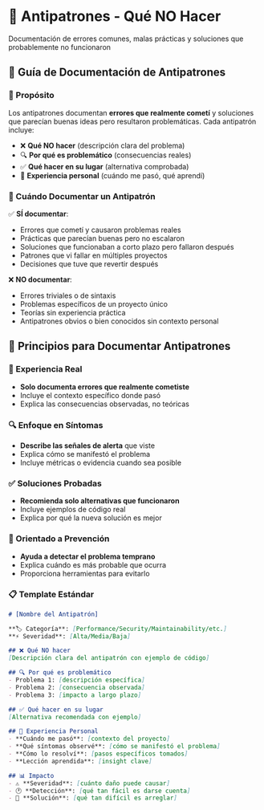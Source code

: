 # 🔴 Antipatrones - Qué NO Hacer

Documentación de errores comunes, malas prácticas y soluciones que probablemente no funcionaron

## 📖 Guía de Documentación de Antipatrones

### 🎯 Propósito
Los antipatrones documentan **errores que realmente cometí** y soluciones que parecían buenas ideas pero resultaron problemáticas. Cada antipatrón incluye:
- ❌ **Qué NO hacer** (descripción clara del problema)
- 🔍 **Por qué es problemático** (consecuencias reales)
- ✅ **Qué hacer en su lugar** (alternativa comprobada)
- 💭 **Experiencia personal** (cuándo me pasó, qué aprendí)

### 📝 Cuándo Documentar un Antipatrón

✅ **SÍ documentar**:
- Errores que cometí y causaron problemas reales
- Prácticas que parecían buenas pero no escalaron
- Soluciones que funcionaban a corto plazo pero fallaron después
- Patrones que vi fallar en múltiples proyectos
- Decisiones que tuve que revertir después

❌ **NO documentar**:
- Errores triviales o de sintaxis
- Problemas específicos de un proyecto único
- Teorías sin experiencia práctica
- Antipatrones obvios o bien conocidos sin contexto personal

## 🎯 Principios para Documentar Antipatrones

### 💭 Experiencia Real
- **Solo documenta errores que realmente cometiste**
- Incluye el contexto específico donde pasó
- Explica las consecuencias observadas, no teóricas

### 🔍 Enfoque en Síntomas
- **Describe las señales de alerta** que viste
- Explica cómo se manifestó el problema
- Incluye métricas o evidencia cuando sea posible

### ✅ Soluciones Probadas
- **Recomienda solo alternativas que funcionaron**
- Incluye ejemplos de código real
- Explica por qué la nueva solución es mejor

### 🎯 Orientado a Prevención
- **Ayuda a detectar el problema temprano**
- Explica cuándo es más probable que ocurra
- Proporciona herramientas para evitarlo

### 📋 Template Estándar
```markdown
# [Nombre del Antipatrón]

**🏷️ Categoría**: [Performance/Security/Maintainability/etc.]  
**⚡ Severidad**: [Alta/Media/Baja]

## ❌ Qué NO hacer
[Descripción clara del antipatrón con ejemplo de código]

## 🔍 Por qué es problemático
- Problema 1: [descripción específica]
- Problema 2: [consecuencia observada]
- Problema 3: [impacto a largo plazo]

## ✅ Qué hacer en su lugar
[Alternativa recomendada con ejemplo]

## 💭 Experiencia Personal
- **Cuándo me pasó**: [contexto del proyecto]
- **Qué síntomas observé**: [cómo se manifestó el problema]
- **Cómo lo resolví**: [pasos específicos tomados]
- **Lección aprendida**: [insight clave]

## 📊 Impacto
- ⚠️ **Severidad**: [cuánto daño puede causar]
- 🕐 **Detección**: [qué tan fácil es darse cuenta]
- 🔧 **Solución**: [qué tan difícil es arreglar]
```
